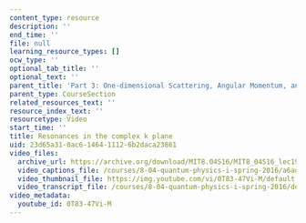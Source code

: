 ```yaml
---
content_type: resource
description: ''
end_time: ''
file: null
learning_resource_types: []
ocw_type: ''
optional_tab_title: ''
optional_text: ''
parent_title: 'Part 3: One-dimensional Scattering, Angular Momentum, and Central Potentials'
parent_type: CourseSection
related_resources_text: ''
resource_index_text: ''
resourcetype: Video
start_time: ''
title: Resonances in the complex k plane
uid: 23d65a31-0ac6-1464-1112-6b2daca23861
video_files:
  archive_url: https://archive.org/download/MIT8.04S16/MIT8_04S16_lec19_s5_300k.mp4
  video_captions_file: /courses/8-04-quantum-physics-i-spring-2016/a6ad8462f6ff5fd9b84262d156d17686_0T83-47Vi-M.vtt
  video_thumbnail_file: https://img.youtube.com/vi/0T83-47Vi-M/default.jpg
  video_transcript_file: /courses/8-04-quantum-physics-i-spring-2016/de79e3c3ac1789e8d5b7f69152ea2496_0T83-47Vi-M.pdf
video_metadata:
  youtube_id: 0T83-47Vi-M
---
```

